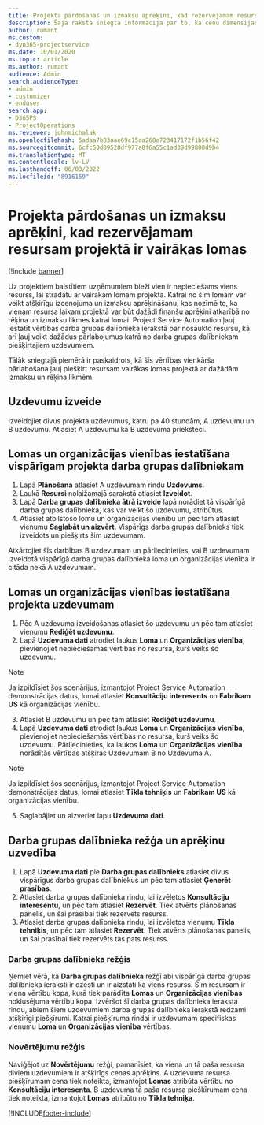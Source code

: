 ```yaml
---
title: Projekta pārdošanas un izmaksu aprēķini, kad rezervējamam resursam projektā ir vairākas lomas
description: Šajā rakstā sniegta informācija par to, kā cenu dimensijas var izmantot, lai atbalstītu cenu noteikšanu un izmaksu aprēķināšanu resursam, kas projektā aizpilda vairākas lomas.
author: rumant
ms.custom:
- dyn365-projectservice
ms.date: 10/01/2020
ms.topic: article
ms.author: rumant
audience: Admin
search.audienceType:
- admin
- customizer
- enduser
search.app:
- D365PS
- ProjectOperations
ms.reviewer: johnmichalak
ms.openlocfilehash: 5adaa7b83aae69c15aa268e723417172f1b56f42
ms.sourcegitcommit: 6cfc50d89528df977a8f6a55c1ad39d99800d9b4
ms.translationtype: MT
ms.contentlocale: lv-LV
ms.lasthandoff: 06/03/2022
ms.locfileid: "8916159"
---
```

# <a name="estimate-project-sales-and-costs-when-a-bookable-resource-fills-multiple-roles-for-a-project"></a>Projekta pārdošanas un izmaksu aprēķini, kad rezervējamam resursam projektā ir vairākas lomas 

[!include [banner](../includes/psa-now-project-operations.md)]

Uz projektiem balstītiem uzņēmumiem bieži vien ir nepieciešams viens resurss, lai strādātu ar vairākām lomām projektā. Katrai no šīm lomām var veikt atšķirīgu izcenojuma un izmaksu aprēķināšanu, kas nozīmē to, ka vienam resursa laikam projektā var būt dažādi finanšu aprēķini atkarībā no rēķina un izmaksu likmes katrai lomai. Project Service Automation ļauj iestatīt vērtības darba grupas dalībnieka ierakstā par nosaukto resursu, kā arī ļauj veikt dažādus pārlabojumus katrā no darba grupas dalībniekam piešķirtajiem uzdevumiem.

Tālāk sniegtajā piemērā ir paskaidrots, kā šīs vērtības vienkārša pārlabošana ļauj piešķirt resursam vairākas lomas projektā ar dažādām izmaksu un rēķina likmēm.

## <a name="create-tasks"></a>Uzdevumu izveide
Izveidojiet divus projekta uzdevumus, katru pa 40 stundām, A uzdevumu un B uzdevumu. Atlasiet A uzdevumu kā B uzdevuma priekšteci.

## <a name="set-up-role-and-organization-unit-for-a-generic-project-team-member"></a>Lomas un organizācijas vienības iestatīšana vispārīgam projekta darba grupas dalībniekam

1. Lapā **Plānošana** atlasiet A uzdevumam rindu **Uzdevums**. 
2. Laukā **Resursi** nolaižamajā sarakstā atlasiet **Izveidot**.
3. Lapā **Darba grupas dalībnieka ātrā izveide** lapā norādiet tā vispārīgā darba grupas dalībnieka, kas var veikt šo uzdevumu, atribūtus.
4. Atlasiet atbilstošo lomu un organizācijas vienību un pēc tam atlasiet vienumu **Saglabāt un aizvērt**. Vispārīgs darba grupas dalībnieks tiek izveidots un piešķirts šim uzdevumam. 

Atkārtojiet šīs darbības B uzdevumam un pārliecinieties, vai B uzdevumam izveidotā vispārīgā darba grupas dalībnieka loma un organizācijas vienība ir citāda nekā A uzdevumam. 

## <a name="set-up-role-and-organization-unit-for-a-project-task"></a>Lomas un organizācijas vienības iestatīšana projekta uzdevumam

1. Pēc A uzdevuma izveidošanas atlasiet šo uzdevumu un pēc tam atlasiet vienumu **Rediģēt uzdevumu**.
2. Lapā **Uzdevuma dati** atrodiet laukus **Loma** un **Organizācijas vienība**, pievienojiet nepieciešamās vērtības no resursa, kurš veiks šo uzdevumu. 

  > [!NOTE]
  > Ja izpildīsiet šos scenārijus, izmantojot Project Service Automation demonstrācijas datus, lomai atlasiet **Konsultāciju interesents** un **Fabrikam US** kā organizācijas vienību.

3. Atlasiet B uzdevumu un pēc tam atlasiet **Rediģēt uzdevumu**.
4. Lapā **Uzdevuma dati** atrodiet laukus **Loma** un **Organizācijas vienība**, pievienojiet nepieciešamās vērtības no resursa, kurš veiks šo uzdevumu. Pārliecinieties, ka laukos **Loma** un **Organizācijas vienība** norādītās vērtības atšķiras Uzdevumam B no Uzdevuma A. 

  > [!NOTE]
  > Ja izpildīsiet šos scenārijus, izmantojot Project Service Automation demonstrācijas datus, lomai atlasiet **Tīkla tehniķis** un **Fabrikam US** kā organizācijas vienību.

5. Saglabājiet un aizveriet lapu **Uzdevuma dati**. 

## <a name="team-member-and-estimates-behavior"></a>Darba grupas dalībnieka režģa un aprēķinu uzvedība 

1. Lapā **Uzdevuma dati** pie **Darba grupas dalībnieks** atlasiet divus vispārīgus darba grupas dalībniekus un pēc tam atlasiet **Ģenerēt prasības**. 
2. Atlasiet darba grupas dalībnieka rindu, lai izvēletos **Konsultāciju interesentu**, un pēc tam atlasiet **Rezervēt**. Tiek atvērts plānošanas panelis, un šai prasībai tiek rezervēts resurss.
3. Atlasiet darba grupas dalībnieka rindu, lai izvēletos vienumu **Tīkla tehniķis**, un pēc tam atlasiet **Rezervēt**. Tiek atvērts plānošanas panelis, un šai prasībai tiek rezervēts tas pats resurss.

### <a name="team-member-grid"></a>Darba grupas dalībnieka režģis 
Ņemiet vērā, ka **Darba grupas dalībnieka** režģī abi vispārīgā darba grupas dalībnieka ieraksti ir dzēsti un ir aizstāti kā viens resurss. Šim resursam ir viena vērtību kopa, kurā tiek parādīta **Lomas** un **Organizācijas vienības** noklusējuma vērtību kopa.
Izvēršot šī darba grupas dalībnieka ieraksta rindu, abiem šiem uzdevumiem darba grupas dalībnieka ierakstā redzami atšķirīgi piešķīrumi. Katrai piešķīruma rindai ir uzdevumam specifiskas vienumu **Loma** un **Organizācijas vienība** vērtības. 

### <a name="estimates-grid"></a>Novērtējumu režģis 
Naviģējot uz **Novērtējumu** režģi, pamanīsiet, ka viena un tā paša resursa diviem uzdevumiem ir atšķirīgs cenas aprēķins.
A uzdevuma resursa piešķīrumam cena tiek noteikta, izmantojot **Lomas** atribūta vērtību no **Konsultāciju interesenta**. B uzdevuma tā paša resursa piešķīrumam cena tiek noteikta, izmantojot **Lomas** atribūtu no **Tīkla tehniķa**.



[!INCLUDE[footer-include](../includes/footer-banner.md)]
